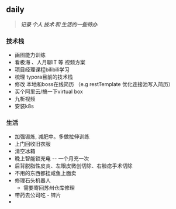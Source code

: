 ## daily

> ***记录 个人 技术 和 生活的一些待办***



### 技术栈

- 画图能力训练
- 看极海 、人月聊IT 等 视频方案
- 项目经理课程bilibili学习
- 梳理 typora目前的技术栈
- 修改 本地和boss在线简历 （e.g restTemplate 优化连接池写入简历）
- 买个阿里云/搞一下virtual box
- 九析视频
- 安装k8s

### 生活

- 加强锻炼, 减肥中。多做拉伸训练
- 上门回收旧衣服
- 清空冰箱
- 晚上智能锁充电 -- 一个月充一次
- 后背脱脂性皮炎、左眼皮微创切除、右脸痣手术切除
- 不用的东西都挂咸鱼上面卖
- 修理石头机器人
  - 需要寄回苏州仓库修理
- 带药去公司吃 - 锌片
- 